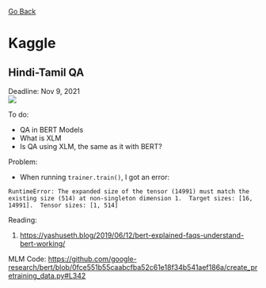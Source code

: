 [Go Back](https://github.com/arm-on/plan/blob/main/README.md)

# Kaggle

## Hindi-Tamil QA

Deadline: Nov 9, 2021
<img src="http://gen.sendtric.com/countdown/28vagyjlv6" style="display:block;">

To do:
- QA in BERT Models
- What is XLM
- Is QA using XLM, the same as it with BERT?

Problem:
- When running `trainer.train()`, I got an error:

`RuntimeError: The expanded size of the tensor (14991) must match the existing size (514) at non-singleton dimension 1.  Target sizes: [16, 14991].  Tensor sizes: [1, 514]`

Reading:

1. https://yashuseth.blog/2019/06/12/bert-explained-faqs-understand-bert-working/


MLM Code:
https://github.com/google-research/bert/blob/0fce551b55caabcfba52c61e18f34b541aef186a/create_pretraining_data.py#L342